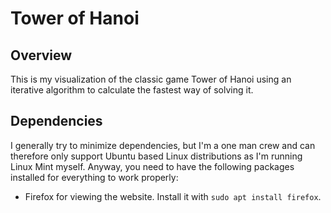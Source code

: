 # Tower of Hanoi

## Overview

This is my visualization of the classic game Tower of Hanoi using an iterative algorithm to calculate the fastest way of solving it.

## Dependencies

I generally try to minimize dependencies, but I'm a one man crew and can therefore only support Ubuntu based Linux distributions as I'm running Linux Mint myself. Anyway, you need to have the following packages installed for everything to work properly:

- Firefox for viewing the website. Install it with `sudo apt install firefox`.
